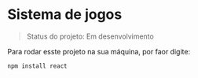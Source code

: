 <h1>Sistema de jogos </h1>

>Status do projeto: Em desenvolvimento 

Para rodar esste projeto na sua máquina, por faor digite:

```
npm install react
```
